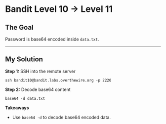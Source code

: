 
# Bandit Level 10 → Level 11

## The Goal  
Password is base64 encoded inside `data.txt`.

---

## My Solution

**Step 1:** SSH into the remote server  
```
ssh bandit10@bandit.labs.overthewire.org -p 2220

```
**Step 2:** Decode base64 content

```
base64 -d data.txt

```
**Takeaways**

- Use `base64 -d` to decode base64 encoded data. 
